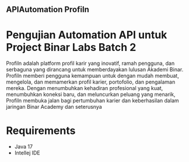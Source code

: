 ## APIAutomation Profiln

# Pengujian Automation API untuk Project Binar Labs Batch 2

Profiln adalah platform profil karir yang inovatif, ramah pengguna, dan serbaguna yang dirancang untuk memberdayakan lulusan Akademi Binar. Profiln memberi pengguna kemampuan untuk dengan mudah membuat, mengelola, dan memamerkan profil karier, portofolio, dan pengalaman mereka. Dengan menumbuhkan kehadiran profesional yang kuat, menumbuhkan koneksi baru, dan meluncurkan peluang yang menarik, Profiln membuka jalan bagi pertumbuhan karier dan keberhasilan dalam jaringan Binar Academy dan seterusnya

# Requirements
- Java 17
- Intellej IDE


